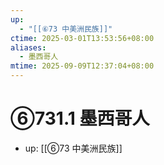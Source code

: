 ```yaml
---
up:
  - "[[⑥73 中美洲民族]]"
ctime: 2025-03-01T13:53:56+08:00
aliases:
  - 墨西哥人
mtime: 2025-09-09T12:37:04+08:00
---
```


# ⑥731.1 墨西哥人

- up: [[⑥73 中美洲民族]]
